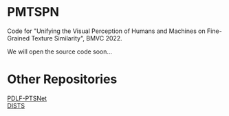 # PMTSPN
Code for "Unifying the Visual Perception of Humans and Machines on Fine-Grained Texture Similarity", BMVC 2022.

We will open the source code soon...



# Other Repositories
[PDLF-PTSNet](https://github.com/gaoying21/Perceptual-Texture-Similarity-Prediction)  
[DISTS](https://github.com/dingkeyan93/DISTS)
